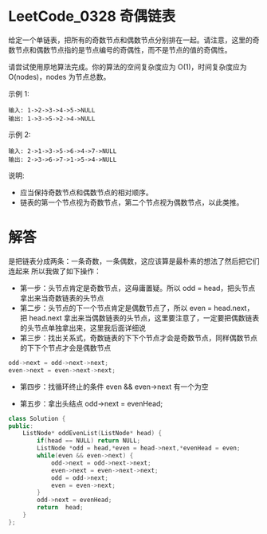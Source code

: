 # LeetCode_0328 奇偶链表
给定一个单链表，把所有的奇数节点和偶数节点分别排在一起。请注意，这里的奇数节点和偶数节点指的是节点编号的奇偶性，而不是节点的值的奇偶性。

请尝试使用原地算法完成。你的算法的空间复杂度应为 O(1)，时间复杂度应为 O(nodes)，nodes 为节点总数。

示例 1:
```
输入: 1->2->3->4->5->NULL
输出: 1->3->5->2->4->NULL
```
示例 2:
```
输入: 2->1->3->5->6->4->7->NULL 
输出: 2->3->6->7->1->5->4->NULL
```
说明:

* 应当保持奇数节点和偶数节点的相对顺序。
* 链表的第一个节点视为奇数节点，第二个节点视为偶数节点，以此类推。

# 解答
是把链表分成两条：一条奇数，一条偶数，这应该算是最朴素的想法了然后把它们连起来
所以我做了如下操作：
* 第一步：头节点肯定是奇数节点，这毋庸置疑。所以 odd = head，把头节点拿出来当奇数链表的头节点
* 第二步：头节点的下一个节点肯定是偶数节点了，所以 even = head.next，把 head.next 拿出来当偶数链表的头节点，这里要注意了，一定要把偶数链表的头节点单独拿出来，这里我后面详细说
* 第三步：找出关系式，奇数链表的下下个节点才会是奇数节点，同样偶数节点的下下个节点才会是偶数节点

```C++
odd->next = odd->next->next;
even->next = even->next->next;
```

 * 第四步：找循环终止的条件
even && even->next 有一个为空

* 第五步：拿出头结点
odd->next = evenHead;



```C++
class Solution {
public:
    ListNode* oddEvenList(ListNode* head) {
        if(head == NULL) return NULL;
        ListNode *odd = head,*even = head->next,*evenHead = even;
        while(even && even->next) {
            odd->next = odd->next->next;
            even->next = even->next->next;
            odd = odd->next;
            even = even->next;
        }
        odd->next = evenHead;
        return  head;
    }
};
```